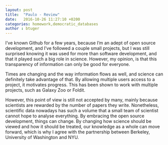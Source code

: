 ```yaml
---
layout: post
title:  "Paulo - Review"
date:   2016-10-26 11:27:10 +0200
categories: homework,democratic_databases
author : btuger
---
```


I’ve known Github for a few years, because I’m an adept of open source development, and I’ve followed a couple small projects, but I was still surprised knowing it was used for more than software development, and that it played such a big role in science. 
However, my opinion, is that this transparency of information can only be good for everyone. 

Times are changing and the way information flows as well, and science can definitely take advantage of that. By allowing multiple users access to a project, it motivates progress. This has been shown to work with multiple projects, such as Galaxy Zoo or Foldit. 

However, this point of view is still not accepted by many, mainly because scientists are rewarded by the number of papers they write. Nonetheless, scientific data nowadays has such a volume that a small team of scientist cannot hope to analyse everything. By embracing the open source development, things can change. 
By changing how science should be viewed and how it should be treated, our knowledge as a whole can move forward, which is why I agree with the partnership between Berkeley, University of Washington and NYU.
